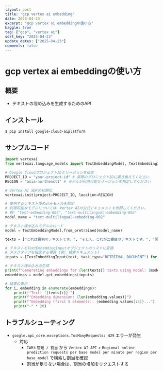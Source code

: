 ```yaml
---
layout: post
title: "gcp vertex ai embedding"
date: 2025-04-23
excerpt: "gcp vertex ai embeddingの使い方"
kaggle: true
tag: ["gcp", "vertex ai"]
sort_key: "2025-04-23"
update_dates: ["2025-04-23"]
comments: false
---
```


# gcp vertex ai embeddingの使い方

## 概要
 - テキストの埋め込みを生成するためのAPI

## インストール

```console
$ pip install google-cloud-aiplatform
```

## サンプルコード

```python
import vertexai
from vertexai.language_models import TextEmbeddingModel, TextEmbeddingInput

# Google CloudプロジェクトIDとリージョンを指定
PROJECT_ID = "your-project-id" # 実際のプロジェクトIDに置き換えてください
REGION = "asia-northeast1" # モデルが利用可能なリージョンを指定してください

# Vertex AI SDKの初期化
vertexai.init(project=PROJECT_ID, location=REGION)

# 使用するテキスト埋め込みモデルを指定
# 利用可能なモデルについては、Vertex AIの公式ドキュメントを参照してください。
# 例: "text-embedding-004", "text-multilingual-embedding-002"
model_name = "text-multilingual-embedding-002"

# テキスト埋め込みモデルのロード
model = TextEmbeddingModel.from_pretrained(model_name)

texts = ["これは最初のテキストです。", "そして、これが二番目のテキストです。", "関連性のある全く別の文章です。", ]

# テキストをTextEmbeddingInputオブジェクトのリストに変換
# タスクタイプを指定する場合 (例: 検索ドキュメント)
inputs = [TextEmbeddingInput(text, task_type="RETRIEVAL_DOCUMENT") for text in texts]

# テキスト埋め込みの生成
print(f"Generating embeddings for {len(texts)} texts using model: {model_name}")
embeddings = model.get_embeddings(inputs)

# 結果の表示
for i, embedding in enumerate(embeddings):
    print(f"Text: '{texts[i]}'")
    print(f"Embedding dimension: {len(embedding.values)}")
    print(f"Embedding (first 5 elements): {embedding.values[:5]}...")
    print("-" * 20)
```

## トラブルシューティング
 - `google.api_core.exceptions.TooManyRequests: 429` エラーが発生
   - 対応
     - `IAMと管理 / 割当` から `Vertex AI API` + `Regional online prediction requests per base model per minute per region per base_model` で検索し割当を確認
     - 割当が足りない場合は、割当の増加をリクエストする
